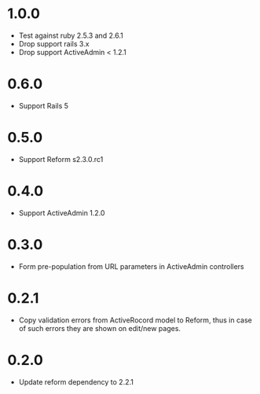 # 1.0.0

* Test against ruby 2.5.3 and 2.6.1
* Drop support rails 3.x
* Drop support ActiveAdmin < 1.2.1

# 0.6.0

* Support Rails 5

# 0.5.0

* Support Reform s2.3.0.rc1

# 0.4.0

* Support ActiveAdmin 1.2.0

# 0.3.0

* Form pre-population from URL parameters in ActiveAdmin controllers

# 0.2.1

* Copy validation errors from ActiveRocord model to Reform, thus in case of such errors they are shown on edit/new pages.

# 0.2.0

* Update reform dependency to 2.2.1

